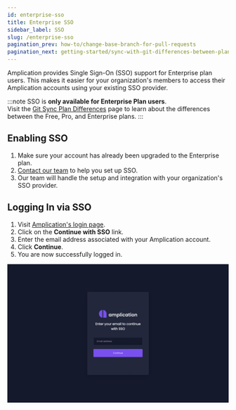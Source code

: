 ```yaml
---
id: enterprise-sso
title: Enterprise SSO
sidebar_label: SSO
slug: /enterprise-sso
pagination_prev: how-to/change-base-branch-for-pull-requests
pagination_next: getting-started/sync-with-git-differences-between-plans
---
```


Amplication provides Single Sign-On (SSO) support for Enterprise plan users.
This makes it easier for your organization's members to access their Amplication accounts using your existing SSO provider.

:::note
SSO is **only available for Enterprise Plan users**.  
Visit the [Git Sync Plan Differences](/sync-with-git-differences-between-plans) page to learn about the differences between the Free, Pro, and Enterprise plans.
:::

## Enabling SSO

1. Make sure your account has already been upgraded to the Enterprise plan.  
2. [Contact our team](https://amplication.com/contact-us/) to help you set up SSO.
3. Our team will handle the setup and integration with your organization's SSO provider.

## Logging In via SSO

1. Visit [Amplication's login page](https://app.amplication.com/login).
2. Click on the **Continue with SSO** link.
3. Enter the email address associated with your Amplication account.
4. Click **Continue**.
5. You are now successfully logged in.

![](./assets/sso-login.png)
